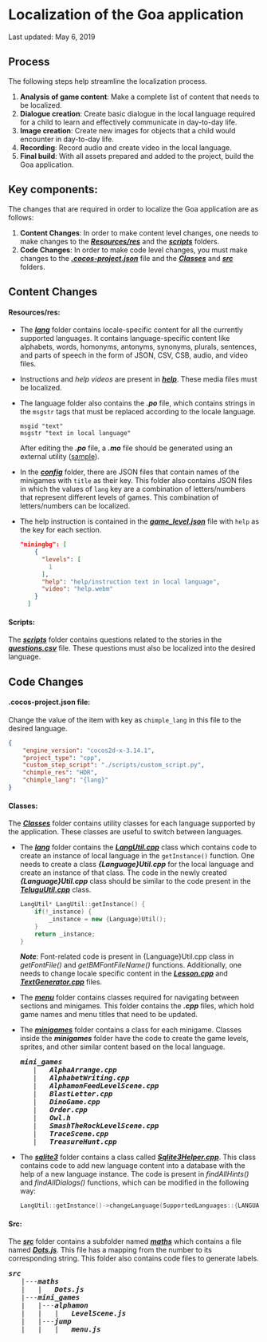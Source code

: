 # Localization of the Goa application
Last updated: May 6, 2019
## Process

The following steps help streamline the localization process.

1. **Analysis of game content**: Make a complete list of content that needs to be localized.
2. **Dialogue creation**: Create basic dialogue in the local language required for a child to learn and effectively communicate in day-to-day life.
3. **Image creation**: Create new images for objects that a child would encounter in day-to-day life.
4. **Recording**: Record audio and create video in the local language.
5. **Final build**: With all assets prepared and added to the project, build the Goa application.

## Key components:
The changes that are required in order to localize the Goa application are as follows:
1. **Content Changes**: In order to make content level changes, one needs to make changes to the ***[Resources/res](https://github.com/XPRIZE/GLEXP-Team-Chimple-goa/tree/master/goa/Resources/res)*** and the ***[scripts](https://github.com/XPRIZE/GLEXP-Team-Chimple-goa/tree/master/goa/scripts)*** folders.
2. **Code Changes**: In order to make code level changes, you must make changes to the ***[.cocos-project.json](https://github.com/XPRIZE/GLEXP-Team-Chimple-goa/blob/master/goa/.cocos-project.json)*** file and the ***[Classes](https://github.com/XPRIZE/GLEXP-Team-Chimple-goa/tree/master/goa/Classes)*** and ***[src](https://github.com/XPRIZE/GLEXP-Team-Chimple-goa/tree/master/goa/src)*** folders.

## Content Changes

#### Resources/res:

* The ***[lang](https://github.com/XPRIZE/GLEXP-Team-Chimple-goa/tree/master/goa/Resources/res/lang)*** folder contains locale-specific content for all the currently supported languages. It contains language-specific content like alphabets, words, homonyms, antonyms, synonyms, plurals, sentences, and parts of speech in the form of JSON, CSV, CSB, audio, and video files.
* Instructions and _help videos_ are present in ***[help](https://github.com/XPRIZE/GLEXP-Team-Chimple-goa/tree/master/goa/Resources/res/lang/eng/help)***. These media files must be localized. 
* The language folder also contains the ***.po*** file, which contains strings in the `msgstr` tags that must be replaced according to the locale language.

  ```
  msgid "text"
  msgstr "text in local language"
  ```
  After editing the ***.po*** file, a ***.mo*** file should be generated using an external utility ([sample](https://po2mo.net/)).
* In the ***[config](https://github.com/XPRIZE/GLEXP-Team-Chimple-goa/tree/master/goa/Resources/res/config)*** folder, there are JSON files that contain names of the minigames with `title` as their key. This folder also contains JSON files in which the values of `lang` key are a combination of letters/numbers that represent different levels of games. This combination of letters/numbers can be localized.
* The help instruction is contained in the ***[game_level.json](https://github.com/XPRIZE/GLEXP-Team-Chimple-goa/blob/master/goa/Resources/res/config/game_levels.json)*** file with `help` as the key for each section.
  ```json
  "miningbg": [
      {
        "levels": [
          1
        ],
        "help": "help/instruction text in local language",
        "video": "help.webm"
      }
    ]
  ```

#### Scripts:
The ***[scripts](https://github.com/XPRIZE/GLEXP-Team-Chimple-goa/tree/master/goa/scripts)*** folder contains questions related to the stories in the ***[questions.csv](https://github.com/XPRIZE/GLEXP-Team-Chimple-goa/blob/master/goa/scripts/questions.csv)*** file. These questions must also be localized into the desired language.

## Code Changes
#### .cocos-project.json file:
 Change the value of the item with key as `chimple_lang` in this file to the desired language.
```json
{
    "engine_version": "cocos2d-x-3.14.1", 
    "project_type": "cpp",
    "custom_step_script": "./scripts/custom_script.py",
    "chimple_res": "HDR",
    "chimple_lang": "{lang}"
}
```
#### Classes:


The ***[Classes](https://github.com/XPRIZE/GLEXP-Team-Chimple-goa/tree/master/goa/Classes)*** folder contains utility classes for each language supported by the application. These classes are useful to switch between languages. 
* The ***[lang](https://github.com/XPRIZE/GLEXP-Team-Chimple-goa/tree/master/goa/Classes/lang)*** folder contains the ***[LangUtil.cpp](https://github.com/XPRIZE/GLEXP-Team-Chimple-goa/blob/master/goa/Classes/lang/LangUtil.cpp)*** class which contains code to create an instance of local language in the `getInstance()` function. One needs to create a class ***{Language}Util.cpp*** for the local language and create an instance of that class. The code in the newly created ***{Language}Util.cpp*** class should be similar to the code present in the ***[TeluguUtil.cpp](https://github.com/XPRIZE/GLEXP-Team-Chimple-goa/blob/master/goa/Classes/lang/TeluguUtil.cpp)*** class.

  ```cpp
  LangUtil* LangUtil::getInstance() {
      if(!_instance) {
          _instance = new {Language}Util();  
      }
      return _instance;
  }
  ```
   ***Note***: Font-related code is present in {Language}Util.cpp class in _getFontFile()_ and _getBMFontFileName()_ functions. 
  Additionally, one needs to change locale specific content in the ***[Lesson.cpp](https://github.com/XPRIZE/GLEXP-Team-Chimple-goa/blob/master/goa/Classes/lang/Lesson.cpp)*** and ***[TextGenerator.cpp](https://github.com/XPRIZE/GLEXP-Team-Chimple-goa/blob/master/goa/Classes/lang/TextGenerator.cpp)*** files.
  
* The ***[menu](https://github.com/XPRIZE/GLEXP-Team-Chimple-goa/tree/master/goa/Classes/menu)*** folder contains classes required for navigating between sections and minigames. This folder contains the ***.cpp*** files, which hold game names and menu titles that need to be updated.
* The ***[minigames](https://github.com/XPRIZE/GLEXP-Team-Chimple-goa/tree/master/goa/Classes/mini_games)*** folder contains a class for each minigame. Classes inside the ***minigames*** folder have the code to create the game levels, sprites, and other similar content based on the local language.

  <pre>
  <b><i>mini_games</i></b> 
     |   <b><i>AlphaArrange.cpp</i></b> 
     |   <b><i>AlphabetWriting.cpp</i></b>
     |   <b><i>AlphamonFeedLevelScene.cpp</i></b> 
     |   <b><i>BlastLetter.cpp</i></b> 
     |   <b><i>DinoGame.cpp</i></b>  
     |   <b><i>Order.cpp</i></b> 
     |   <b><i>Owl.h</i></b> 
     |   <b><i>SmashTheRockLevelScene.cpp</i></b>
     |   <b><i>TraceScene.cpp</i></b>
     |   <b><i>TreasureHunt.cpp</i></b>
</pre>
   
* The ***[sqlite3](https://github.com/XPRIZE/GLEXP-Team-Chimple-goa/tree/master/goa/Classes/sqlite3)*** folder contains a class called ***[Sqlite3Helper.cpp](https://github.com/XPRIZE/GLEXP-Team-Chimple-goa/blob/master/goa/Classes/sqlite3/Sqlite3Helper.cpp)***. This class contains code to add new language content into a database with the help of a new language instance. The code is present in _findAllHints()_ and _findAllDialogs()_ functions, which can be modified in the following way:
  ```cpp
  LangUtil::getInstance()->changeLanguage(SupportedLanguages::{LANGUAGE});
  ```


#### Src:
The ***[src](https://github.com/XPRIZE/GLEXP-Team-Chimple-goa/tree/master/goa/src)*** folder contains a subfolder named ***[maths](https://github.com/XPRIZE/GLEXP-Team-Chimple-goa/tree/master/goa/src/maths)*** which contains a file named ***[Dots.js](https://github.com/XPRIZE/GLEXP-Team-Chimple-goa/blob/master/goa/src/maths/Dots.js)***. This file has a mapping from the number to its corresponding string. This folder also contains code files to generate labels.
<pre>
<b><i>src</i></b>
   |---<b><i>maths</i></b>
   |   |   <b><i>Dots.js</i></b>
   |---<b><i>mini_games</i></b>
   |   |---<b><i>alphamon</i></b>
   |   |   |   <b><i>LevelScene.js</i></b>
   |   |---<b><i>jump</i></b>
   |   |   |   <b><i>menu.js</i></b>
</pre>